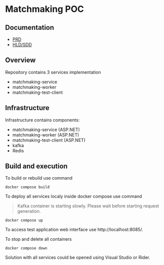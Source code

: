 # Matchmaking POC
## Documentation
- [PRD](https://docs.google.com/document/d/16n2lYSyLASt-VRa8XY4FUwTf1Wf7NWV-CCn1hlMVGVc/edit?usp=sharing)
- [HLD/SDD](https://docs.google.com/document/d/10II0gt0qYYWAHpStQo0PKnZrcwFXQPZ-N9eHPl1svNY/edit?usp=sharing)

## Overview
Repository contains 3 services implementation
- matchmaking-service
- matchmaking-worker
- matchmaking-test-client

## Infrastructure
Infrastructure contains components:
- matchmaking-service (ASP.NET)
- matchmaking-worker (ASP.NET)
- matchmaking-test-client (ASP.NET)
- kafka
- Redis

## Build and execution
To build or rebuild use command
```
docker compose build
```
To deploy all services localy inside docker compose use command
> Kafka container is starting slowly. Please wait before starting request generation. 
```
docker compose up
```
To access test application web interface use http://localhost:8085/.

To stop and delete all containers
```
docker compose down
```
Solution with all services could be opened using Visual Studio or Rider.
